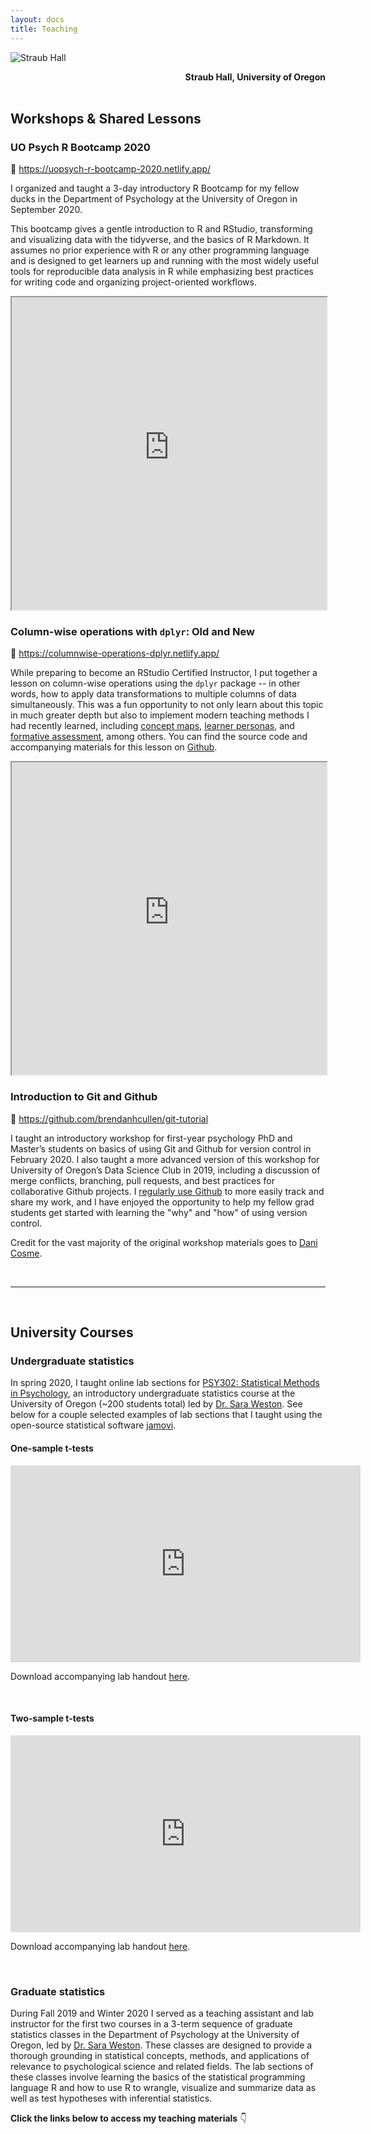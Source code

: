 ```yaml
---
layout: docs
title: Teaching
---
```


![Straub Hall](/img/straub_hall.jpg)
<div style="text-align: right"> <b>Straub Hall, University of Oregon</b> </div>

<br>

## Workshops & Shared Lessons <i class="fas fa-laptop-code"></i> 

### UO Psych R Bootcamp 2020 
:link: https://uopsych-r-bootcamp-2020.netlify.app/

I organized and taught a 3-day introductory R Bootcamp for my fellow ducks in the Department of Psychology at the University of Oregon in September 2020.

This bootcamp gives a gentle introduction to R and RStudio, transforming and visualizing data with the tidyverse, and the basics of R Markdown. It assumes no prior experience with R or any other programming language and is designed to get learners up and running with the most widely useful tools for reproducible data analysis in R while emphasizing best practices for writing code and organizing project-oriented workflows.

<iframe src="https://uopsych-r-bootcamp-2020.netlify.app/"; 
style="width:100%; height:500px"> </iframe>

<br>

### Column-wise operations with `dplyr`: Old and New

:link: https://columnwise-operations-dplyr.netlify.app/

While preparing to become an RStudio Certified Instructor, I put together a lesson on column-wise operations using the `dplyr` package -- in other words, how to apply data transformations to multiple columns of data simultaneously. This was a fun opportunity to not only learn about this topic in much greater depth but also to implement modern teaching methods I had recently learned, including [concept maps](https://github.com/brendanhcullen/rstudio-instructor-certification#concept-map), [learner personas](https://github.com/brendanhcullen/rstudio-instructor-certification/blob/master/README.md#learner-persona), and [formative assessment](https://brendancullen.shinyapps.io/columnwise_operations_formative_assessment), among others. You can find the source code and accompanying materials for this lesson on [Github](https://github.com/brendanhcullen/rstudio-instructor-certification). 

<iframe src="https://columnwise-operations-dplyr.netlify.app/"; 
style="width:100%; height:500px"> </iframe>

<br> 

### Introduction to Git and Github

:link: https://github.com/brendanhcullen/git-tutorial

I taught an introductory workshop for first-year psychology PhD and Master’s students on basics of using Git and Github for version control in February 2020. I also taught a more advanced version of this workshop for University of Oregon’s Data Science Club in 2019, including a discussion of merge conflicts, branching, pull requests, and best practices for collaborative Github projects. I [regularly use Github](https://github.com/brendanhcullen) to more easily track and share my work, and I have enjoyed the opportunity to help my fellow grad students get started with learning the "why" and "how" of using version control.

Credit for the vast majority of the original workshop materials goes to [Dani Cosme](https://dcosme.github.io/).

<br> 

***
<br>

## University Courses <i class="fas fa-chalkboard-teacher"></i>

### Undergraduate statistics

In spring 2020, I taught online lab sections for [PSY302: Statistical Methods in Psychology](psy302/PSY_302_Spring_2020.pdf), an introductory undergraduate statistics course at the University of Oregon (~200 students total) led by [Dr. Sara Weston](https://psychology.uoregon.edu/profile/sweston2/). See below for a couple selected examples of lab sections that I taught using the open-source statistical software [jamovi](https://www.jamovi.org/). 

#### One-sample t-tests

<iframe width="560" height="315" src="https://www.youtube.com/embed/AxYdvuOHLfk" frameborder="0" allow="accelerometer; autoplay; clipboard-write; encrypted-media; gyroscope; picture-in-picture" allowfullscreen></iframe>

Download accompanying lab handout [here](psy302/20Spring_PSY302_Lab4_handout.pdf).

<br>

#### Two-sample t-tests

<iframe width="560" height="315" src="https://www.youtube.com/embed/FOQFkBL6v40" frameborder="0" allow="accelerometer; autoplay; clipboard-write; encrypted-media; gyroscope; picture-in-picture" allowfullscreen></iframe>

Download accompanying lab handout [here](psy302/20Spring_PSY302_Lab5_handout.pdf).

<br>

### Graduate statistics

During Fall 2019 and Winter 2020 I served as a teaching assistant and lab instructor for the first two courses in a 3-term sequence of graduate statistics classes in the Department of Psychology at the University of Oregon, led by [Dr. Sara Weston](https://psychology.uoregon.edu/profile/sweston2/). These classes are designed to provide a thorough grounding in statistical concepts, methods, and applications of relevance to psychological science and related fields. The lab sections of these classes involve learning the basics of the statistical programming language R and how to use R to wrangle, visualize and summarize data as well as test hypotheses with inferential statistics. 


**Click the links below to access my teaching materials** :point_down:

